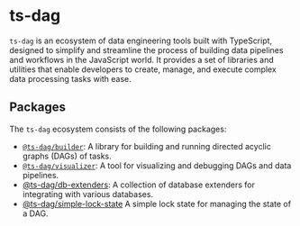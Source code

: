 # ts-dag

`ts-dag` is an ecosystem of data engineering tools built with TypeScript, designed to simplify and streamline the process of building data pipelines and workflows in the JavaScript world. It provides a set of libraries and utilities that enable developers to create, manage, and execute complex data processing tasks with ease.

## Packages

The `ts-dag` ecosystem consists of the following packages:

- [`@ts-dag/builder`](./pkgs/builder): A library for building and running directed acyclic graphs (DAGs) of tasks.
- [`@ts-dag/visualizer`](./pkgs/visualizer): A tool for visualizing and debugging DAGs and data pipelines.
- [@ts-dag/db-extenders]('./pkgs/db-extenders'): A collection of database extenders for integrating with various databases.
- [@ts-dag/simple-lock-state](./pkgs/simple-lock-state) A simple lock state for managing the state of a DAG.

<!-- - [`@ts-dag/scheduler`](./packages/scheduler): A scheduling library for executing tasks and DAGs at specific intervals or based on events. -->
<!-- - [`@ts-dag/connectors`](./packages/connectors): A collection of connectors for integrating with various data sources and destinations. -->
<!-- - [`@ts-dag/cli`](./packages/cli): A command-line interface for managing and deploying `ts-dag` projects. -->
